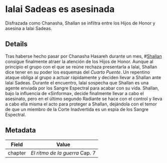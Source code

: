 # Ialai Sadeas es asesinada
Disfrazada como Chanasha, Shallan se infiltra entre los Hijos de Honor y asesina a Ialai Sadeas.

## Details
Tras haberse hecho pasar por Chanasha Hasareh durante un mes,  #[Shallan](characters/shallan) consigue finalmente atraer la atención de los Hijos de Honor. Aunque al principio el grupo con el que se reúne rechaza presentarla a Ialai, Shallan dice tener en su poder los esquemas del *Cuarto Puente*. Un repentino ataque obliga al grupo a actuar rápidamente y deciden llevar a Shallan ante Ialai Sadeas. Durante el encuentro, Ialai sospecha que Shallan es una agente enviada por los Sangre Espectral para acabar con su vida. Shallan, bajo la influencia de «Sinforma», decide finalmente llevar a cabo el asesinato, pero en el último segundo Radiante se hace con el control y lleva a cabo ella misma el acto para proteger a Shallan, dejándola con el temor de que un miembro de la Corte Inadvertida es un espía de los Sangre Espectral.

## Metadata
| Field | Value |
| ----- | ----- |
| chapter | *El ritmo de la guerra* Cap. 7 |
